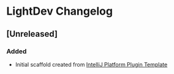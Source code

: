 <!-- Keep a Changelog guide -> https://keepachangelog.com -->

# LightDev Changelog

## [Unreleased]
### Added
- Initial scaffold created from [IntelliJ Platform Plugin Template](https://github.com/JetBrains/intellij-platform-plugin-template)
